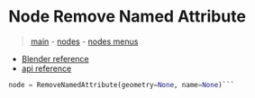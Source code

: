 # Node Remove Named Attribute

> [main](../structure.md) - [nodes](nodes.md) - [nodes menus](nodes_menus.md)

- [Blender reference](https://docs.blender.org/manual/en/latest/modeling/geometry_nodes/attribute/remove_named_attribute.html)
 - [api reference]({node.blender_python_ref})

```python
node = RemoveNamedAttribute(geometry=None, name=None)```
